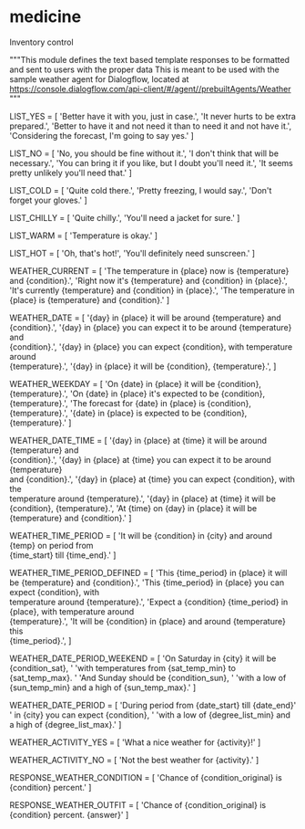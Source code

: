 # medicine
Inventory control

"""This module defines the text based template responses to be formatted
and sent to users with the proper data
This is meant to be used with the sample weather agent for Dialogflow, located at
https://console.dialogflow.com/api-client/#/agent//prebuiltAgents/Weather
"""

LIST_YES = [
    'Better have it with you, just in case.',
    'It never hurts to be extra prepared.',
    'Better to have it and not need it than to need it and not have it.',
    'Considering the forecast, I\'m going to say yes.'
]

LIST_NO = [
    'No, you should be fine without it.',
    'I don\'t think that will be necessary.',
    'You can bring it if you like, but I doubt you\'ll need it.',
    'It seems pretty unlikely you\'ll need that.'
]

LIST_COLD = [
    'Quite cold there.',
    'Pretty freezing, I would say.',
    'Don\'t forget your gloves.'
]

LIST_CHILLY = [
    'Quite chilly.',
    'You\'ll need a jacket for sure.'
]

LIST_WARM = [
    'Temperature is okay.'
]

LIST_HOT = [
    'Oh, that\'s hot!',
    'You\'ll definitely need sunscreen.'
]

WEATHER_CURRENT = [
    'The temperature in {place} now is {temperature} and {condition}.',
    'Right now it\'s {temperature} and {condition} in {place}.',
    'It\'s currently {temperature} and {condition} in {place}.',
    'The temperature in {place} is {temperature} and {condition}.'
]

WEATHER_DATE = [
    '{day} in {place} it will be around {temperature} and {condition}.',
    '{day} in {place} you can expect it to be around {temperature} and \
    {condition}.',
    '{day} in {place} you can expect {condition}, with temperature around \
    {temperature}.',
    '{day} in {place} it will be {condition}, {temperature}.',
]

WEATHER_WEEKDAY = [
    'On {date} in {place} it will be {condition}, {temperature}.',
    'On {date} in {place} it\'s expected to be {condition}, {temperature}.',
    'The forecast for {date} in {place} is {condition}, {temperature}.',
    '{date} in {place} is expected to be {condition}, {temperature}.'
]

WEATHER_DATE_TIME = [
    '{day} in {place} at {time} it will be around {temperature} and \
    {condition}.',
    '{day} in {place} at {time} you can expect it to be around {temperature} \
    and {condition}.',
    '{day} in {place} at {time} you can expect {condition}, with the \
    temperature around {temperature}.',
    '{day} in {place} at {time} it will be {condition}, {temperature}.',
    'At {time} on {day} in {place} it will be {temperature} and {condition}.'
]

WEATHER_TIME_PERIOD = [
    'It will be {condition} in {city} and around {temp} on period from \
    {time_start} till {time_end}.'
]

WEATHER_TIME_PERIOD_DEFINED = [
    'This {time_period} in {place} it will be {temperature} and {condition}.',
    'This {time_period} in {place} you can expect {condition}, with \
    temperature around {temperature}.',
    'Expect a {condition} {time_period} in {place}, with temperature around \
    {temperature}.',
    'It will be {condition} in {place} and around {temperature} this \
    {time_period}.',
]

WEATHER_DATE_PERIOD_WEEKEND = [
    'On Saturday in {city} it will be {condition_sat}, '
    'with temperatures from {sat_temp_min} to {sat_temp_max}. '
    'And Sunday should be {condition_sun}, '
    'with a low of {sun_temp_min} and a high of {sun_temp_max}.'
]

WEATHER_DATE_PERIOD = [
    'During period from {date_start} till {date_end}'
    ' in {city} you can expect {condition}, '
    'with a low of {degree_list_min} and a high of {degree_list_max}.'
]

WEATHER_ACTIVITY_YES = [
    'What a nice weather for {activity}!'
]

WEATHER_ACTIVITY_NO = [
    'Not the best weather for {activity}.'
]

RESPONSE_WEATHER_CONDITION = [
    'Chance of {condition_original} is {condition} percent.'
]

RESPONSE_WEATHER_OUTFIT = [
    'Chance of {condition_original} is {condition} percent. {answer}'
]
